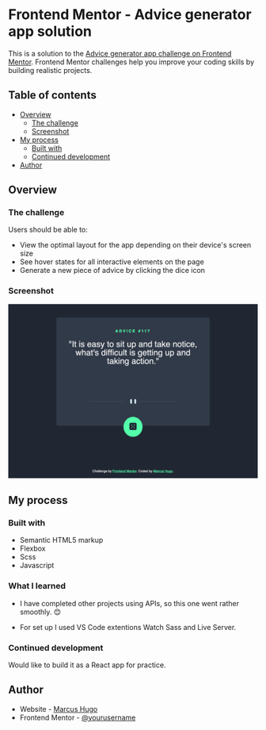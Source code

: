 # Frontend Mentor - Advice generator app solution

This is a solution to the [Advice generator app challenge on Frontend Mentor](https://www.frontendmentor.io/challenges/advice-generator-app-QdUG-13db). Frontend Mentor challenges help you improve your coding skills by building realistic projects.

## Table of contents

- [Overview](#overview)
  - [The challenge](#the-challenge)
  - [Screenshot](#screenshot)
- [My process](#my-process)
  - [Built with](#built-with)
  - [Continued development](#continued-development)
- [Author](#author)


## Overview

### The challenge

Users should be able to:

- View the optimal layout for the app depending on their device's screen size
- See hover states for all interactive elements on the page
- Generate a new piece of advice by clicking the dice icon

### Screenshot

![](/images/screenshot.png)


## My process

### Built with

- Semantic HTML5 markup
- Flexbox
- Scss
- Javascript


### What I learned

- I have completed other projects using APIs, so this one
went rather smoothly. 😊

- For set up I used VS Code extentions Watch Sass and Live Server.

### Continued development

Would like to build it as a React app for practice.

## Author

- Website - [Marcus Hugo](https://marcushugo.netlify.app/)
- Frontend Mentor - [@yourusername](https://www.frontendmentor.io/profile/marcus-hugo)
